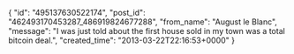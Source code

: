  {
   "id": "495137630522174",
   "post_id": "462493170453287_486919824677288",
   "from_name": "August le Blanc",
   "message": "I was just told about the first house sold in my town was a total bitcoin deal.",
   "created_time": "2013-03-22T22:16:53+0000"
 }
